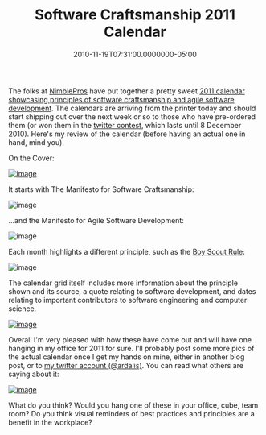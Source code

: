 ﻿---
title: Software Craftsmanship 2011 Calendar
date: "2010-11-19T07:31:00.0000000-05:00"
description: The folks at NimblePros have put together a pretty sweet [2011
featuredImage: /img/calendar-1990453_1280.jpg
---

The folks at [NimblePros](http://nimblepros.com/) have put together a pretty sweet [2011 calendar showcasing principles of software craftsmanship and agile software development](http://nimblepros.com/products/software-craftsmanship-2011-calendar.aspx). The calendars are arriving from the printer today and should start shipping out over the next week or so to those who have pre-ordered them (or won them in the [twitter contest](http://nimblepros.com/news-and-events/2011-calendar-contest.aspx), which lasts until 8 December 2010). Here's my review of the calendar (before having an actual one in hand, mind you).

On the Cover:

[![image](<> "image")](http://stevesmithblog.com/files/media/image/WindowsLiveWriter/SoftwareCraftsmanship2011Calendar_9BF0/image_2.png)

It starts with The Manifesto for Software Craftsmanship:

![image](<>"image")

…and the Manifesto for Agile Software Development:

![image](<>"image")

Each month highlights a different principle, such as the [Boy Scout Rule](http://programmer.97things.oreilly.com/wiki/index.php/The_Boy_Scout_Rule):

![image](<>"image")

The calendar grid itself includes more information about the principle shown and its source, a quote relating to software development, and dates relating to important contributors to software engineering and computer science.

[![image](<>"image")](http://stevesmithblog.com/files/media/image/WindowsLiveWriter/SoftwareCraftsmanship2011Calendar_9BF0/image_12.png)

Overall I'm very pleased with how these have come out and will have one hanging in my office for 2011 for sure. I'll probably post some more pics of the actual calendar once I get my hands on mine, either in another blog post, or to [my twitter account (@ardalis)](http://twitter.com/ardalis). You can read what others are saying about it:

[![image](<>"image")](http://nimblepros.com/products/software-craftsmanship-2011-calendar.aspx)

What do you think? Would you hang one of these in your office, cube, team room? Do you think visual reminders of best practices and principles are a benefit in the workplace?

